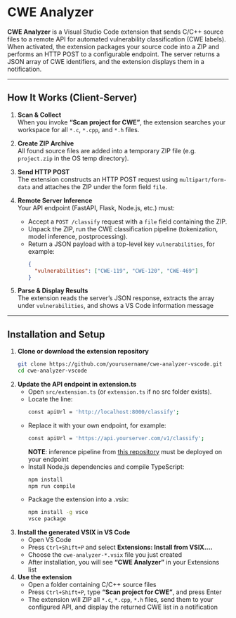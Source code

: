 # CWE Analyzer

**CWE Analyzer** is a Visual Studio Code extension that sends C/C++ source files to a remote API for automated vulnerability classification (CWE labels). When activated, the extension packages your source code into a ZIP and performs an HTTP POST to a configurable endpoint. The server returns a JSON array of CWE identifiers, and the extension displays them in a notification.

---

## How It Works (Client-Server)

1. **Scan & Collect**  
   When you invoke **“Scan project for CWE”**, the extension searches your workspace for all `*.c`, `*.cpp`, and `*.h` files.

2. **Create ZIP Archive**  
   All found source files are added into a temporary ZIP file (e.g. `project.zip` in the OS temp directory).

3. **Send HTTP POST**  
   The extension constructs an HTTP POST request using `multipart/form-data` and attaches the ZIP under the form field `file`.

4. **Remote Server Inference**  
   Your API endpoint (FastAPI, Flask, Node.js, etc.) must:  
   - Accept a `POST /classify` request with a `file` field containing the ZIP.  
   - Unpack the ZIP, run the CWE classification pipeline (tokenization, model inference, postprocessing).  
   - Return a JSON payload with a top-level key `vulnerabilities`, for example:  
     ```json
     {
       "vulnerabilities": ["CWE-119", "CWE-120", "CWE-469"]
     }
     ```

5. **Parse & Display Results**  
   The extension reads the server’s JSON response, extracts the array under `vulnerabilities`, and shows a VS Code information message 

---

## Installation and Setup

1. **Clone or download the extension repository**  
   ```bash
   git clone https://github.com/yourusername/cwe-analyzer-vscode.git
   cd cwe-analyzer-vscode
    ```
2. **Update the API endpoint in extension.ts**
    - Open `src/extension.ts` (or `extension.ts` if no src folder exists).
    - Locate the line:
        ```bash
        const apiUrl = 'http://localhost:8000/classify';
        ```
    - Replace it with your own endpoint, for example:
        ```bash
        const apiUrl = 'https://api.yourserver.com/v1/classify';
        ```
        **NOTE**: inference pipeline from [this repository](https://github.com/miglss/cwe-server) must be deployed on your endpoint
    - Install Node.js dependencies and compile TypeScript:
        ```bash
        npm install
        npm run compile
        ```
    - Package the extension into a .vsix:
        ```bash
        npm install -g vsce
        vsce package
        ```
3. **Install the generated VSIX in VS Code**
    - Open VS Code
    - Press `Ctrl+Shift+P` and select **Extensions: Install from VSIX....**
    - Choose the `cwe-analyzer-*.vsix` file you just created
    - After installation, you will see **“CWE Analyzer”** in your Extensions list
4. **Use the extension**
    - Open a folder containing C/C++ source files
    - Press `Ctrl+Shift+P`, type **“Scan project for CWE”**, and press Enter
    - The extension will ZIP all `*.c`, `*.cpp`, `*.h` files, send them to your configured API, and display the returned CWE list in a notification
